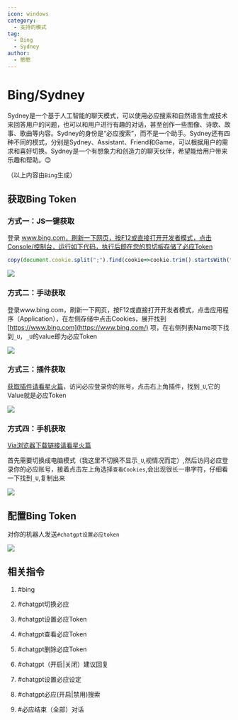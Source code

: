 ```yaml
---
icon: windows
category:
  - 支持的模式
tag:
  - Bing
  - Sydney
author:
  - 憨憨
---
```


# Bing/Sydney

Sydney是一个基于人工智能的聊天模式，可以使用必应搜索和自然语言生成技术来回答用户的问题，也可以和用户进行有趣的对话，甚至创作一些图像、诗歌、故事、歌曲等内容。Sydney的身份是“必应搜索”，而不是一个助手。Sydney还有四种不同的模式，分别是Sydney、Assistant、Friend和Game，可以根据用户的需求和喜好切换。Sydney是一个有想象力和创造力的聊天伙伴，希望能给用户带来乐趣和帮助。😊

（以上内容由`Bing`生成）

## 获取Bing Token

### 方式一：JS一键获取

登录 www.bing.com，刷新一下网页，按F12或直接打开开发者模式，点击Console/控制台，运行如下代码，执行后即在您的剪切板存储了必应Token

```` js
copy(document.cookie.split(";").find(cookie=>cookie.trim().startsWith("_U=")).split("=")[1]);
````

![](../../guide/image/Bing-Token-1.png)

### 方式二：手动获取

登录www.bing.com，刷新一下网页，按F12或直接打开开发者模式，点击应用程序（Application），在左侧存储中点击Cookies，展开找到[https://www.bing.com](https://www.bing.com/) 项，在右侧列表Name项下找到`_U`，`_U`的value即为必应Token

![](../../guide/image/Bing-Token-2.png)

### 方式三：插件获取

[获取插件请看星火篇](xinghuo.html#%E6%96%B9%E5%BC%8F%E4%BA%8C-%E4%BD%BF%E7%94%A8cookie-editor%E6%8F%92%E4%BB%B6%E8%8E%B7%E5%8F%96)，访问必应登录你的账号，点击右上角插件，找到`_U`,它的Value就是必应Token

![](../../guide/image/Bing-Token-3.png)

### 方式四：手机获取

[Via浏览器下载链接请看星火篇](xinghuo.html#%E6%96%B9%E5%BC%8F%E4%B8%89-%E6%89%8B%E6%9C%BA%E8%8E%B7%E5%8F%96)

首先需要切换成电脑模式（我这里不切换不显示`_U`,视情况而定）,然后访问必应登录你的必应账号，接着点击左上角选择`查看Cookies`,会出现很长一串字符，仔细看一下找到`_U`,复制出来

![](../../guide/image/Bing-Token-4.png)

## 配置Bing Token

对你的机器人发送`#chatgpt设置必应token`

![](../../guide/image/SetBing-Token.png)

## 相关指令

1. #bing
2. #chatgpt切换必应
3. #chatgpt设置必应Token

4. #chatgpt查看必应Token

5. #chatgpt删除必应Token
6. #chatgpt（开启|关闭）建议回复
7. #chatgpt设置必应设定
8. #chatgpt必应(开启|禁用)搜索
9. #必应结束（全部）对话
